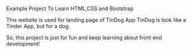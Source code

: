 Example Project To Learn HTML,CSS and Bootstrap

This website is used for landing page of TinDog App
TinDog is look like a Tinder App, but for a dog.

So, this project is just for fun and keep learning about front end development!
